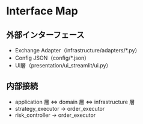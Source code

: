 # Interface Map

## 外部インターフェース

- Exchange Adapter（infrastructure/adapters/*.py）
- Config JSON（config/*.json）
- UI層（presentation/ui_streamlit/ui.py）

## 内部接続

- application 層 ⇔ domain 層 ⇔ infrastructure 層
- strategy_executor → order_executor
- risk_controller → order_executor
